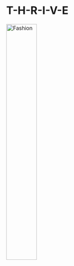 # T-H-R-I-V-E
<img src="https://media.giphy.com/media/OFcP2ojNIAkec/giphy.gif" alt="Fashion" width="40%">
